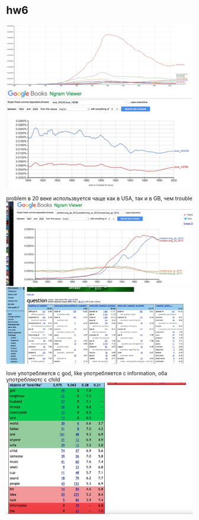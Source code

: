 # hw6
![ссылка](https://github.com/linapilipchuk/hw6/blob/master/Snimok_ekrana_2018-04-09_v_15_52_01.png)
![ссылка](https://github.com/linapilipchuk/hw6/blob/master/fhfhhfhf.jpeg)

problem в 20 веке использвуется чаще как в USA, так и в GB, чем trouble
![ссылка](https://github.com/linapilipchuk/hw6/blob/master/problem%20trouble%202.jpeg)
![ссылка](https://github.com/linapilipchuk/hw6/blob/master/question.png)

love употребляется с god, like употребляется с information, оба употребляютс с child
![ссылка](https://github.com/linapilipchuk/hw6/blob/master/love%20like.jpeg)
